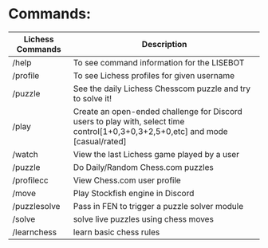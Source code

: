 # Commands:
| Lichess Commands                   | Description |
|----------------------------| ----------- |
| /help                      | To see command information for the LISEBOT       |
| /profile                   | To see Lichess profiles for given username       |
| /puzzle                    | See the daily Lichess Chesscom puzzle and try to solve it! |
| /play                      | Create an open-ended challenge for Discord users to play with, select time control[1+0,3+0,3+2,5+0,etc] and mode [casual/rated] |
| /watch                     | View the last Lichess game played by a user  |
| /puzzle      | Do Daily/Random Chess.com puzzles     |
| /profilecc   | View Chess.com user profile           |
| /move       |  Play Stockfish engine in Discord          |
| /puzzlesolve    |  Pass in FEN to trigger a puzzle solver module   |
| /solve    |  solve live puzzles using chess moves        |
| /learnchess    |  learn basic chess rules       |
